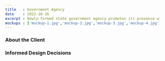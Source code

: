 ```yaml
---
title   : Government Agency
date    : 2022-10-26
excerpt : Newly-formed state government agency promotes its presence with visual standards.
mockups : ['mockup-1.jpg','mockup-2.jpg','mockup-3.jpg','mockup-4.jpg'] 
---
```


### About the Client



### Informed Design Decisions


